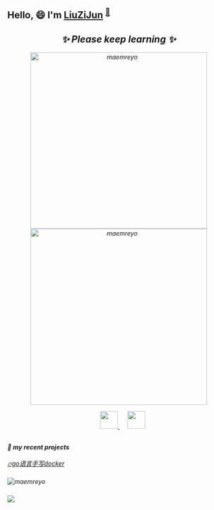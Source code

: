 ## Hello, 😄 I'm <a href="https://github.com/paopaoshuaige" target="_blank">LiuZiJun</a> <sup><a href="https://blog.csdn.net/qq_45400861?spm=1000.2115.3001.5343" />🌱</a></sup>

<h2 align="center"><em>✨ Please keep learning<em> ✨</h2>

<p align="center">
    <img src="https://github-readme-stats-git-masterrstaa-rickstaa.vercel.app/api?username=paopaoshuaige&theme=dracula&show_icons=true" alt="maemreyo" width="400" />
    <img src="http://github-readme-streak-stats.herokuapp.com?user=paopaoshuaige&theme=dracula&hide_border=false" alt="maemreyo" width="400" />
</p>

<p align="center">
  &emsp;
  <a href="https://space.bilibili.com/16819409?spm_id_from=333.1007.0.0" target="_blank" alt="Bilibili" title="Bilibili">
    <img src="https://user-images.githubusercontent.com/29084184/129467562-a754907c-c128-40d0-80ad-86e89bdda3d6.png" width="40px"/>
  </a>
  &emsp;
  <a href="https://blog.csdn.net/qq_45400861?spm=1000.2115.3001.5343" target="_blank" alt="LinkedIn" title="LinkedIn">
    <img src="https://g.csdnimg.cn/static/logo/favicon32.ico" width="40px"/>
  </a>
</p>

<h2></h2>

<h4 align="left">
💬 my recent projects
</h4>
<a href="https://github.com/paopaoshuaige/mydocker" target="_blank">🔥go语言手写docker</a>

<h3></h3>
	
<img src="https://skillicons.dev/icons?i=kubernetes,grafana,prometheus,docker,linux,ansible,github,go,md" alt="maemreyo"/>

<h3></h3>

<a href="https://raw.githubusercontent.com/paopaoshuaige/PaoPaoshuaige/main/%E5%BE%AE%E4%BF%A1%E5%9B%BE%E7%89%87_20230114183441.jpg" target="_blank"><img src="https://img.shields.io/badge/%E5%BE%AE%E4%BF%A1-%E6%B3%A1%E6%B3%A1-brightgreen?logo=wechat&style=flat-square"></a>
